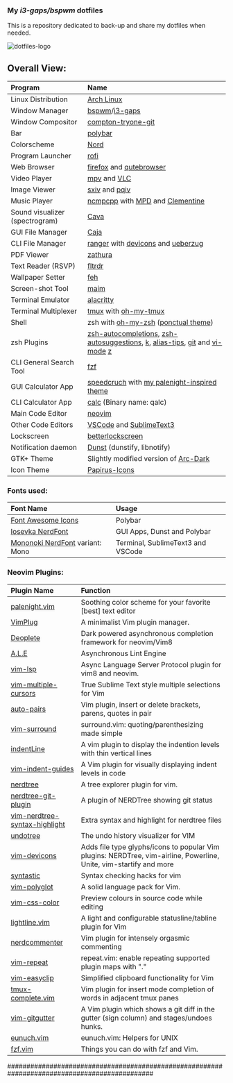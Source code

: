 ### My _i3-gaps/bspwm_ dotfiles
This is a repository dedicated to back-up and share my dotfiles when needed.

![dotfiles-logo](/artworks/dotfile-logo.png)

## Overall View:
| Program | Name |
| :--- | :--- |
| Linux Distribution | [Arch Linux](https://www.archlinux.org/) |
| Window Manager | [bspwm](https://github.com/baskerville/bspwm)/[i3-gaps](https://github.com/Airblader/i3) |
| Window Compositor | [compton-tryone-git](https://aur.archlinux.org/packages/compton-tryone-git/)
| Bar | [polybar](https://github.com/jaagr/polybar) |
| Colorscheme | [Nord](https://github.com/arcticicestudio/nord) |
| Program Launcher | [rofi](https://github.com/DaveDavenport/rofi) |
| Web Browser | [firefox](https://www.mozilla.org/en-CA/firefox/new/) and [qutebrowser](https://github.com/qutebrowser/qutebrowser) |
| Video Player | [mpv](https://github.com/mpv-player/mpv) and [VLC](https://www.videolan.org/vlc/index.pt-BR.html) |
| Image Viewer | [sxiv](https://github.com/muennich/sxiv) and [pqiv](https://github.com/phillipberndt/pqiv)|
| Music Player | [ncmpcpp](https://github.com/arybczak/ncmpcpp) with [MPD](https://github.com/MusicPlayerDaemon/MPD) and [Clementine](https://www.clementine-player.org/pt_BR/)|
| Sound visualizer (spectrogram) | [Cava](https://github.com/karlstav/cava) |
| GUI File Manager | [Caja](https://github.com/mate-desktop/caja)|
| CLI File Manager | [ranger](https://github.com/ranger/ranger) with [devicons](https://github.com/alexanderjeurissen/ranger_devicons) and [ueberzug](https://github.com/seebye/ueberzug) |
| PDF Viewer | [zathura](https://github.com/pwmt/zathura) |
| Text Reader (RSVP) | [fltrdr](https://octobanana.com/software/fltrdr) |
| Wallpaper Setter | [feh](https://github.com/derf/feh) |
| Screen-shot Tool | [maim](https://github.com/naelstrof/maim)|
| Terminal Emulator | [alacritty](https://github.com/jwilm/alacritty) |
| Terminal Multiplexer | [tmux](https://github.com/tmux/tmux) with [oh-my-tmux](https://github.com/gpakosz/.tmux) |
| Shell | zsh with [oh-my-zsh](https://github.com/robbyrussell/oh-my-zsh) ([ponctual theme](https://github.com/dannynimmo/punctual-zsh-theme)) |
| zsh Plugins | [zsh-autocompletions](https://github.com/zsh-users/zsh-autosuggestions), [zsh-autosuggestions](https://github.com/zsh-users/zsh-completions), [k](https://github.com/supercrabtree/k), [alias-tips](https://github.com/djui/alias-tips), [git](https://github.com/robbyrussell/oh-my-zsh/tree/master/plugins/git) and [vi-mode](https://github.com/robbyrussell/oh-my-zsh/tree/master/plugins/vi-mode) [z](https://github.com/rupa/z) |
| CLI General Search Tool | [fzf](https://github.com/junegunn/fzf) |
| GUI Calculator App | [speedcruch](https://speedcrunch.org/) with [my palenight-inspired theme](https://github.com/zSucrilhos/dotfiles/tree/master/Desktop/extras/speedcrunch-palenight-theme) |
| CLI Calculator App | [calc](http://www.isthe.com/chongo/tech/comp/calc/) (Binary name: qalc) |
| Main Code Editor | [neovim](https://neovim.io/) |
| Other Code Editors | [VSCode](https://code.visualstudio.com/) and [SublimeText3](https://www.sublimetext.com/) |
| Lockscreen | [betterlockscreen](https://github.com/pavanjadhaw/betterlockscreen) |
| Notification daemon | [Dunst](https://github.com/dunst-project/dunst) (dunstify, libnotify) |
| GTK+ Theme | Slightly modified version of [Arc-Dark](https://github.com/horst3180/arc-theme) |
| Icon Theme | [Papirus-Icons](https://github.com/PapirusDevelopmentTeam/papirus-icon-theme) |

### Fonts used:
| Font Name | Usage |
| :--- | :---- |
| [Font Awesome Icons](https://fontawesome.com/cheatsheet) | Polybar |
| [Iosevka NerdFont](https://github.com/ryanoasis/nerd-fonts/tree/master/patched-fonts/Iosevka) | GUI Apps, Dunst and Polybar |
| [Mononoki NerdFont](https://github.com/ryanoasis/nerd-fonts/tree/master/patched-fonts/Hack) variant: Mono | Terminal, SublimeText3 and VSCode |

### Neovim Plugins:
| Plugin Name | Function |
| :--- | :--- |
| [palenight.vim](https://github.com/drewtempelmeyer/palenight.vim) | Soothing color scheme for your favorite [best] text editor |
| [VimPlug](https://github.com/junegunn/vim-plug) | A minimalist Vim plugin manager. |
| [Deoplete](https://github.com/Shougo/deoplete.nvim) | Dark powered asynchronous completion framework for neovim/Vim8 |
| [A.L.E](https://github.com/w0rp/ale) | Asynchronous Lint Engine |
| [vim-lsp](https://github.com/prabirshrestha/vim-lsp) | Async Language Server Protocol plugin for vim8 and neovim. |
| [vim-multiple-cursors](https://github.com/terryma/vim-multiple-cursors) | True Sublime Text style multiple selections for Vim |
| [auto-pairs](https://github.com/jiangmiao/auto-pairs) | Vim plugin, insert or delete brackets, parens, quotes in pair |
| [vim-surround](https://github.com/tpope/vim-surround) | surround.vim: quoting/parenthesizing made simple |
| [indentLine]( https://github.com/Yggdroot/indentLine) | A vim plugin to display the indention levels with thin vertical lines |
| [vim-indent-guides](https://github.com/nathanaelkane/vim-indent-guides) | A Vim plugin for visually displaying indent levels in code |
| [nerdtree](https://github.com/scrooloose/nerdtree) | A tree explorer plugin for vim. |
| [nerdtree-git-plugin](https://github.com/Xuyuanp/nerdtree-git-plugin) | A plugin of NERDTree showing git status |
| [vim-nerdtree-syntax-highlight](https://github.com/tiagofumo/vim-nerdtree-syntax-highlight) | Extra syntax and highlight for nerdtree files |
| [undotree](https://github.com/mbbill/undotree) | The undo history visualizer for VIM |
| [vim-devicons](https://github.com/ryanoasis/vim-devicons) |  Adds file type glyphs/icons to popular Vim plugins: NERDTree, vim-airline, Powerline, Unite, vim-startify and more |
| [syntastic](https://github.com/vim-syntastic/syntastic) | Syntax checking hacks for vim |
| [vim-polyglot](https://github.com/sheerun/vim-polyglot) | A solid language pack for Vim. |
| [vim-css-color](https://github.com/ap/vim-css-color) | Preview colours in source code while editing |
| [lightline.vim](https://github.com/itchyny/lightline.vim) | A light and configurable statusline/tabline plugin for Vim |
| [nerdcommenter](https://github.com/scrooloose/nerdcommenter) | Vim plugin for intensely orgasmic commenting |
| [vim-repeat](https://github.com/tpope/vim-repeat) | repeat.vim: enable repeating supported plugin maps with "." |
| [vim-easyclip](https://github.com/svermeulen/vim-easyclip) | Simplified clipboard functionality for Vim |
| [tmux-complete.vim](https://github.com/wellle/tmux-complete.vim) | Vim plugin for insert mode completion of words in adjacent tmux panes |
| [vim-gitgutter](https://github.com/airblade/vim-gitgutter) | A Vim plugin which shows a git diff in the gutter (sign column) and stages/undoes hunks. |
| [eunuch.vim](https://github.com/tpope/vim-eunuch) | eunuch.vim: Helpers for UNIX |
| [fzf.vim](https://github.com/junegunn/fzf.vim) | Things you can do with fzf and Vim. |

##############################################################################################


